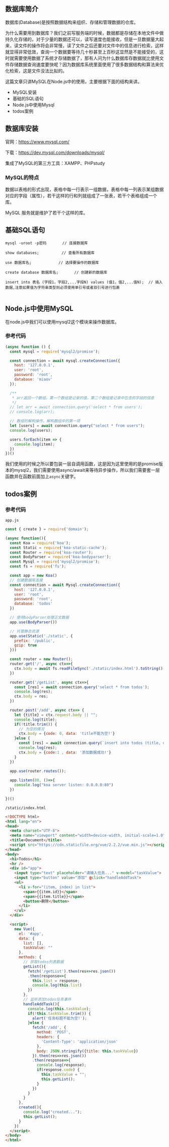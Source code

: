 ## 数据库简介

数据库(Database)是按照数据结构来组织、存储和管理数据的仓库。

为什么需要用到数据库？我们之前写服务端的时候，数据都是存储在本地文件中做持久化存储的，对于少量的数据还可以，读写速度也能接收，但是一旦数据量大起来，读文件的操作将会非常慢，读了文件之后还要对文件中的信息进行检索，这样就显得非常低效，查询一个数据要等待几十秒甚至上百秒这显然是不能接受的，这时就需要使用数据了系统才存储数据了，那有人问为什么数据库存数据就比使用文件存储数据查询速度要快呢？因为数据库系统里面使用了很多数据结构和算法来优化检索，这是文件没法比拟的。

这篇文章只讲MySQL在Node.js中的使用，主要根据下面的结构来讲。

- MySQL安装
- 基础的SQL语句
- Node.js中使用Mysql
- todos案例



## 数据库安装

官网：https://www.mysql.com/

下载：https://dev.mysql.com/downloads/mysql/

集成了MySQL的第三方工具：XAMPP、PHPstudy



### MySQL的特点

数据以表格的形式出现，表格中每一行表示一组数据，表格中每一列表示某组数据对应的字段（属性），若干这样的行和列就组成了一张表，若干个表格组成一个库。

MySQL 服务就是维护了若干个这样的库。



## 基础SQL语句

```
mysql -uroot -p密码		// 连接数据库

show databases;			 // 查看所有数据库

use 数据库名;			 // 选择要操作的数据库

create database 数据库名;		// 创建新的数据库

insert into 表名 (字段1，字段2,...字段N) values (值1，值2,...值N);  // 插入数据,注意如果值为字符串类型则必须使用单引号或者双引号进行包裹


```



## Node.js中使用MySQL

在node.js中我们可以使用mysql2这个模块来操作数据库。

### 参考代码

```js
(async function () {
  const mysql = require('mysql2/promise');

  const connection = await mysql.createConnection({
    host: '127.0.0.1',
    user: 'root',
    password: 'root',
    database: 'miaov'
  });

  /**
   * arr返回一个数组，第一个数组是记录的值，第二个数组是记录中包含的字段的信息
   */
  // let arr = await connection.query('select * from users');
  // console.log(arr);

  // 数组的解构操作，解构数组中的第一项
  let [users] = await connection.query("select * from users");
  console.log(users);

  users.forEach(item => {
    console.log(item);
  })
})()
```

我们使用的时候之所以要包装一层自调用函数，这是因为这里使用的是promise版本的mysql2，我们需要使用async/await来等待异步操作，所以我们需要套一层函数并在函数前面加上`async`关键字。



## todos案例

### 参考代码

`app.js`

```js
const { create } = require('domain');

(async function(){
  const Koa = require('koa');
  const Static = require('koa-static-cache');
  const Router = require('koa-router');
  const BodyParser = require('koa-bodyparser');
  const Mysql = require('mysql2/promise');
  const fs = require('fs');

  const app = new Koa()
  // 创建数据库连接
  const connection = await Mysql.createConnection({
    host: '127.0.0.1',
    user: 'root',
    password: 'root',
    database: 'todos'
  })

  // 使用bodyParser处理正文数据
  app.use(BodyParser())

  // 托管静态资源
  app.use(Static('./static', {
    prefix: '/public',
    gzip: true
  }))

  const router = new Router();
  router.get('/', async ctx=>{
    ctx.body = await fs.readFileSync('./static/index.html').toString();
  })

  router.get('/getList', async ctx=>{
    const [res] = await connection.query('select * from todos');
    console.log(res);
    ctx.body = res;
  })

  router.post('/add', async ctx=> {
    let {title} = ctx.request.body || "";
    console.log(title);
    if(!title.trim()) {
      // 为空的情况
      ctx.body = {code: 0, data: 'title不能为空!'}
    }else {
      const [res] = await connection.query(`insert into todos (title, done) values ('${title}', 0)`)
      console.log(res);
      ctx.body = {code:1 , data: '添加数据成功!'}
    }
  })
  
  app.use(router.routes());

  app.listen(80, ()=>{
    console.log("koa server listen: 0.0.0.0:80")
  })

})()
```

`/static/index.html`

```html
<!DOCTYPE html>
<html lang="en">
<head>
  <meta charset="UTF-8">
  <meta name="viewport" content="width=device-width, initial-scale=1.0">
  <title>Document</title>
  <script src="https://cdn.staticfile.org/vue/2.2.2/vue.min.js"></script>
</head>
<body>
  <h1>Todos</h1>
  <hr />
  <div id="app">
    <input type="text" placeholder="请输入任务..." v-model="taskValue">
    <input type="button" value="添加" @click="handleAddTask">
    <ul>
      <li v-for="(item, index) in list">
        <span>{{item.id}}</span>
        <span>{{item.title}}</span>
        <button>删除</button>
      </li>
    </ul>
  </div>

  <script>
    new Vue({
      el: '#app',
      data: {
        list: [],
        taskValue: ""
      },
      methods: {
        // 获取todos列表数据
        getList(){
          fetch('/getList').then(res=>res.json())
          .then(response=>{
            this.list = response;
            console.log(this.list)
          })
        },
        // 监听添加todos任务事件
        handleAddTask(){
          console.log(this.taskValue);
          if(!this.taskValue.trim()) {
            alert('任务标题不能为空!');
          }else {
            fetch('/add', {
              method: 'POST',
              headers: {
                'Content-Type': 'application/json'
              },
              body: JSON.stringify({title: this.taskValue})
            }).then(res=>res.json())
            .then(response=>{
              console.log(response);
              if(response.code) {
                this.taskValue = "";
                this.getList();
              }
            })
          }
        }
      },
      created(){
        console.log("created...");
        this.getList();
      }
    })
  </script>
</body>
</html>
```



